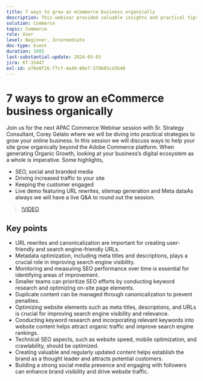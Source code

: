 ```yaml
---
title: 7 ways to grow an eCommerce business organically
description: This webinar provided valuable insights and practical tips for growing an e-commerce business organically through SEO strategies. The strategies covered various aspects such as website optimization, keyword research, technical SEO improvements, content creation, social media presence, customer satisfaction, and diversifying marketing channels. Attendees were introduced to native capabilities within the Adobe Commerce platform and were encouraged to join the upcoming Adobe Summit for further learning opportunities. Overall, the webinar emphasized the importance of consistent effort and adaptability in achieving long-term success in the e-commerce industry.
solution: Commerce
topic: Commerce
role: User
level: Beginner, Intermediate
doc-type: Event
duration: 3493
last-substantial-update: 2024-05-03
jira: KT-15447
exl-id: e70e0f26-f7cf-4e49-86e7-379685cd3b40
---
```

# 7 ways to grow an eCommerce business organically

Join us for the next APAC Commerce Webinar session with Sr. Strategy Consultant, Corey Gelato where we will be diving into practical strategies to grow your online business. In this session we will discuss ways to help your site grow organically beyond the Adobe Commerce platform. When generating Organic Growth, looking at your business’s digital ecosystem as a whole is imperative. Some highlights, 

* SEO, social and branded media
* Driving increased traffic to your site
* Keeping the customer engaged
* Live demo featuring URL rewrites, sitemap generation and Meta dataAs always we will have a live Q&A to round out the session.

>[!VIDEO](https://video.tv.adobe.com/v/3428817/?learn=on)

## Key points

* URL rewrites and canonicalization are important for creating user-friendly and search engine-friendly URLs.
* Metadata optimization, including meta titles and descriptions, plays a crucial role in improving search engine visibility.
* Monitoring and measuring SEO performance over time is essential for identifying areas of improvement.
* Smaller teams can prioritize SEO efforts by conducting keyword research and optimizing on-site page elements.
* Duplicate content can be managed through canonicalization to prevent penalties.
* Optimizing website elements such as meta titles, descriptions, and URLs is crucial for improving search engine visibility and relevance.
* Conducting keyword research and incorporating relevant keywords into website content helps attract organic traffic and improve search engine rankings.
* Technical SEO aspects, such as website speed, mobile optimization, and crawlability, should be optimized.
* Creating valuable and regularly updated content helps establish the brand as a thought leader and attracts potential customers.
* Building a strong social media presence and engaging with followers can enhance brand visibility and drive website traffic.
